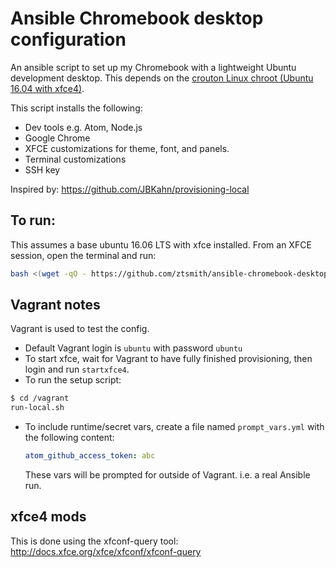 # Ansible Chromebook desktop configuration

An ansible script to set up my Chromebook with a lightweight Ubuntu development desktop.
This depends on the [crouton Linux chroot (Ubuntu 16.04 with xfce4)](https://github.com/dnschneid/crouton).

This script installs the following:

* Dev tools e.g. Atom, Node.js
* Google Chrome
* XFCE customizations for theme, font, and panels.
* Terminal customizations
* SSH key

Inspired by: https://github.com/JBKahn/provisioning-local

## To run:
This assumes a base ubuntu 16.06 LTS with xfce installed.
From an XFCE session, open the terminal and run:
```bash
bash <(wget -qO - https://github.com/ztsmith/ansible-chromebook-desktop/raw/master/run.sh)
```

## Vagrant notes
Vagrant is used to test the config.

* Default Vagrant login is `ubuntu` with password `ubuntu`
* To start xfce, wait for Vagrant to have fully finished provisioning, then login and run `startxfce4`.
* To run the setup script:
```sh
$ cd /vagrant
run-local.sh
```
* To include runtime/secret vars, create a file named `prompt_vars.yml` with the following content:
  ```yml
  atom_github_access_token: abc
  ```
  These vars will be prompted for outside of Vagrant. i.e. a real Ansible run.

## xfce4 mods
This is done using the xfconf-query tool:
http://docs.xfce.org/xfce/xfconf/xfconf-query
